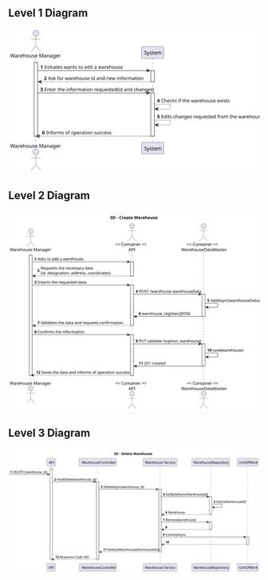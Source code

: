 ## Level 1 Diagram

![Level_1_Diagram](USA04_1.svg)

## Level 2 Diagram

![Level_2_Diagram](USA04_2.svg)

## Level 3 Diagram

![Level_3_Diagram](USA04_3.svg)